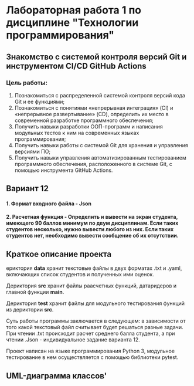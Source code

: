 # Лабораторная работа 1 по дисциплине "Технологии программирования"

## Знакомство с системой контроля версий Git и инструментом CI/CD GitHub Actions

### Цель работы:
1. Познакомиться c распределенной системой контроля версий кода Git и ее функциями;
2. Познакомиться с понятиями «непрерывная интеграция» (CI) и «непрерывное развертывание»
(CD), определить их место в современной разработке программного обеспечения;
3. Получить навыки разработки ООП-программ и написания модульных тестов к ним на
современных языках программирования;
4. Получить навыки работы с системой Git для хранения и управления версиями ПО;
5. Получить навыки управления автоматизированным тестированием программного обеспечения,
расположенного в системе Git, с помощью инструмента GitHub Actions.

## Вариант 12
#### 1. Формат входного файла - Json
#### 2. Расчетная функция - Определить и вывести на экран студента, имеющего 90 баллов минимум по двум дисциплинам. Если таких студентов несколько, нужно вывести любого из них. Если таких студентов нет, необходимо вывести сообщение об их отсутствии.

## Краткое описание проекта

ериктория **data** хранит текстовые файлы в двух форматах .txt и .yaml, включающих список студентов и полученных ими оценок.

Дериктория **src** хранит файлы раасчетных функций, датаридеров и главной функции **main**.

Дериктория **test** хранит файлы для модульного тестирования функций из дериктории **src**.

Суть работы программы заключается в следующем: в зависимости от того какой текстовый файл 
считывает будет решаться разные задачи. При чтении .txt происходит расчет среднего балла студента, а при чтении .Json -
индивидуальное задание варианта 12.

Проект написан на языке программирования Python 3, модульное тестирование в нем
осуществляется с помощью библиотеки pytest. 

## UML-диаграмма классов'
